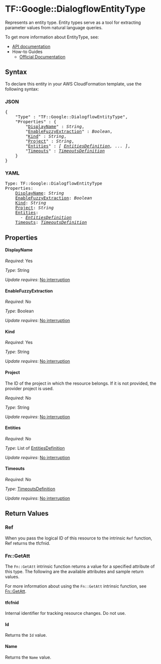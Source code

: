 # TF::Google::DialogflowEntityType

Represents an entity type. Entity types serve as a tool for extracting parameter values from natural language queries.


To get more information about EntityType, see:

* [API documentation](https://cloud.google.com/dialogflow/docs/reference/rest/v2/projects.agent.entityTypes)
* How-to Guides
    * [Official Documentation](https://cloud.google.com/dialogflow/docs/)

## Syntax

To declare this entity in your AWS CloudFormation template, use the following syntax:

### JSON

<pre>
{
    "Type" : "TF::Google::DialogflowEntityType",
    "Properties" : {
        "<a href="#displayname" title="DisplayName">DisplayName</a>" : <i>String</i>,
        "<a href="#enablefuzzyextraction" title="EnableFuzzyExtraction">EnableFuzzyExtraction</a>" : <i>Boolean</i>,
        "<a href="#kind" title="Kind">Kind</a>" : <i>String</i>,
        "<a href="#project" title="Project">Project</a>" : <i>String</i>,
        "<a href="#entities" title="Entities">Entities</a>" : <i>[ <a href="entitiesdefinition.md">EntitiesDefinition</a>, ... ]</i>,
        "<a href="#timeouts" title="Timeouts">Timeouts</a>" : <i><a href="timeoutsdefinition.md">TimeoutsDefinition</a></i>
    }
}
</pre>

### YAML

<pre>
Type: TF::Google::DialogflowEntityType
Properties:
    <a href="#displayname" title="DisplayName">DisplayName</a>: <i>String</i>
    <a href="#enablefuzzyextraction" title="EnableFuzzyExtraction">EnableFuzzyExtraction</a>: <i>Boolean</i>
    <a href="#kind" title="Kind">Kind</a>: <i>String</i>
    <a href="#project" title="Project">Project</a>: <i>String</i>
    <a href="#entities" title="Entities">Entities</a>: <i>
      - <a href="entitiesdefinition.md">EntitiesDefinition</a></i>
    <a href="#timeouts" title="Timeouts">Timeouts</a>: <i><a href="timeoutsdefinition.md">TimeoutsDefinition</a></i>
</pre>

## Properties

#### DisplayName

_Required_: Yes

_Type_: String

_Update requires_: [No interruption](https://docs.aws.amazon.com/AWSCloudFormation/latest/UserGuide/using-cfn-updating-stacks-update-behaviors.html#update-no-interrupt)

#### EnableFuzzyExtraction

_Required_: No

_Type_: Boolean

_Update requires_: [No interruption](https://docs.aws.amazon.com/AWSCloudFormation/latest/UserGuide/using-cfn-updating-stacks-update-behaviors.html#update-no-interrupt)

#### Kind

_Required_: Yes

_Type_: String

_Update requires_: [No interruption](https://docs.aws.amazon.com/AWSCloudFormation/latest/UserGuide/using-cfn-updating-stacks-update-behaviors.html#update-no-interrupt)

#### Project

The ID of the project in which the resource belongs.
If it is not provided, the provider project is used.

_Required_: No

_Type_: String

_Update requires_: [No interruption](https://docs.aws.amazon.com/AWSCloudFormation/latest/UserGuide/using-cfn-updating-stacks-update-behaviors.html#update-no-interrupt)

#### Entities

_Required_: No

_Type_: List of <a href="entitiesdefinition.md">EntitiesDefinition</a>

_Update requires_: [No interruption](https://docs.aws.amazon.com/AWSCloudFormation/latest/UserGuide/using-cfn-updating-stacks-update-behaviors.html#update-no-interrupt)

#### Timeouts

_Required_: No

_Type_: <a href="timeoutsdefinition.md">TimeoutsDefinition</a>

_Update requires_: [No interruption](https://docs.aws.amazon.com/AWSCloudFormation/latest/UserGuide/using-cfn-updating-stacks-update-behaviors.html#update-no-interrupt)

## Return Values

### Ref

When you pass the logical ID of this resource to the intrinsic `Ref` function, Ref returns the tfcfnid.

### Fn::GetAtt

The `Fn::GetAtt` intrinsic function returns a value for a specified attribute of this type. The following are the available attributes and sample return values.

For more information about using the `Fn::GetAtt` intrinsic function, see [Fn::GetAtt](https://docs.aws.amazon.com/AWSCloudFormation/latest/UserGuide/intrinsic-function-reference-getatt.html).

#### tfcfnid

Internal identifier for tracking resource changes. Do not use.

#### Id

Returns the <code>Id</code> value.

#### Name

Returns the <code>Name</code> value.

